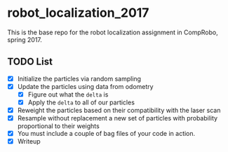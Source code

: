 # robot_localization_2017
This is the base repo for the robot  localization assignment in CompRobo, spring 2017.

## TODO List
- [x] Initialize the particles via random sampling
- [X] Update the particles using data from odometry
  - [X] Figure out what the `delta` is
  - [X] Apply the `delta` to all of our particles
- [X] Reweight the particles based on their compatibility with the laser scan
- [X] Resample without replacement a new set of particles with probability proportional to their weights
- [X] You must include a couple of bag files of your code in action.  
- [X] Writeup
